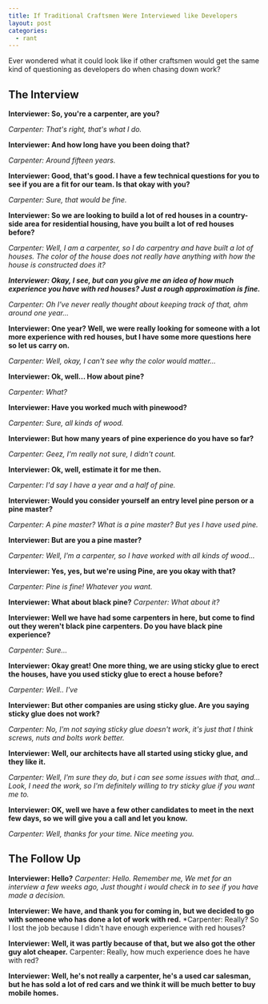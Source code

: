```yaml
---
title: If Traditional Craftsmen Were Interviewed like Developers
layout: post
categories: 
  - rant
---
```


Ever wondered what it could look like if other craftsmen would get the same kind of questioning as developers do when chasing down work?

## The Interview
**Interviewer: So, you're a carpenter, are you?**

*Carpenter: That's right, that's what I do.*

**Interviewer: And how long have you been doing that?**

*Carpenter: Around fifteen years.*

**Interviewer: Good, that's good. I have a few technical questions for you to see if you are a fit for our team. Is that okay with you?**

*Carpenter: Sure, that would be fine.*

**Interviewer: So we are looking to build a lot of red houses in a country-side area for residential housing, have you built a lot of red houses before?**

*Carpenter: Well, I am a carpenter, so I do carpentry and have built a lot of houses. The color of the house does not really have anything with how the house is constructed does it?* 

***Interviewer: Okay, I see, but can you give me an idea of how much experience you have with red houses? Just a rough approximation is fine.***

*Carpenter: Oh I've never really thought about keeping track of that, ahm around one year...*

**Interviewer: One year? Well, we were really looking for someone with a lot more experience with red houses, but I have some more questions here so let us carry on.**

*Carpenter: Well, okay, I can't see why the color would matter...*

**Interviewer: Ok, well... How about pine?**

*Carpenter: What?*

**Interviewer: Have you worked much with pinewood?**

*Carpenter: Sure, all kinds of wood.*

**Interviewer: But how many years of pine experience do you have so far?**

*Carpenter: Geez, I'm really not sure, I didn't count.*

**Interviewer: Ok, well, estimate it for me then.**

*Carpenter: I'd say I have a year and a half of pine.*

**Interviewer: Would you consider yourself an entry level pine person or a pine master?**

*Carpenter: A pine master? What is a pine master? But yes I have used pine.*

**Interviewer: But are you a pine master?**

*Carpenter: Well, I'm a carpenter, so I have worked with all kinds of wood...*

**Interviewer: Yes, yes, but we're using Pine, are you okay with that?**

*Carpenter: Pine is fine! Whatever you want.*

**Interviewer: What about black pine?**
*Carpenter: What about it?*

**Interviewer: Well we have had some carpenters in here, but come to find out they weren't black pine carpenters. Do you have black pine experience?**

*Carpenter: Sure...*

**Interviewer: Okay great! One more thing, we are using sticky glue to erect the houses, have you used sticky glue to erect a house before?**

*Carpenter: Well.. I've*

**Interviewer: But other companies are using sticky glue. Are you saying sticky glue does not work?**

*Carpenter: No, I'm not saying sticky glue doesn't work, it's just that I think screws, nuts and bolts work better.*

**Interviewer: Well, our architects have all started using sticky glue, and they like it.**

*Carpenter: Well, I'm sure they do, but i can see some issues with that, and... Look, I need the work, so I'm definitely willing to try sticky glue if you want me to.*

**Interviewer: OK, well we have a few other candidates to meet in the next few days, so we will give you a call and let you know.**

*Carpenter: Well, thanks for your time. Nice meeting you.*

## The Follow Up

**Interviewer: Hello?**
*Carpenter: Hello. Remember me, We met for an interview a few weeks ago, Just thought i would check in to see if you have made a decision.*

**Interviewer: We have, and thank you for coming in, but we decided to go with someone who has done a lot of work with red.**
*Carpenter: Really? So I lost the job because I didn't have enough experience with red houses?

**Interviewer: Well, it was partly because of that, but we also got the other guy alot cheaper.**
Carpenter: Really, how much experience does he have with red?

**Interviewer: Well, he's not really a carpenter, he's a used car salesman, but he has sold a lot of red cars and we think it will be much better to buy mobile homes.**
